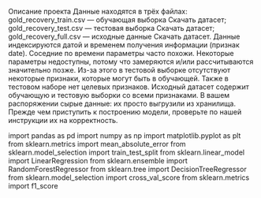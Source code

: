 Описание проекта
Данные находятся в трёх файлах:
gold_recovery_train.csv — обучающая выборка Скачать датасет;
gold_recovery_test.csv — тестовая выборка Скачать датасет;
gold_recovery_full.csv — исходные данные Скачать датасет.
Данные индексируются датой и временем получения информации (признак date). Соседние по времени параметры часто похожи.
Некоторые параметры недоступны, потому что замеряются и/или рассчитываются значительно позже. Из-за этого в тестовой выборке отсутствуют некоторые признаки, которые могут быть в обучающей. Также в тестовом наборе нет целевых признаков.
Исходный датасет содержит обучающую и тестовую выборки со всеми признаками.
В вашем распоряжении сырые данные: их просто выгрузили из хранилища. Прежде чем приступить к построению модели, проверьте по нашей инструкции их на корректность.

import pandas as pd
import numpy as np
import matplotlib.pyplot as plt
from sklearn.metrics import mean_absolute_error
from sklearn.model_selection import train_test_split
from sklearn.linear_model import LinearRegression
from sklearn.ensemble import RandomForestRegressor
from sklearn.tree import DecisionTreeRegressor
from sklearn.model_selection import cross_val_score
from sklearn.metrics import f1_score
